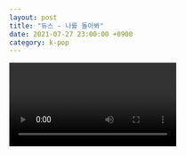 ```yaml
---
layout: post
title: "듀스 - 나를 돌아봐"
date: 2021-07-27 23:00:00 +0900
category: k-pop
---
```


<div class="video-container">
    <video id="player" class="video-js vjs-default-skin vjs-big-play-centered" data-json="/public/json/k-pop/듀스 - 나를 돌아봐.json"></video>
</div>

```
```